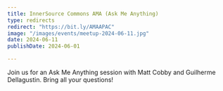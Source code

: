 ```yaml
---
title: InnerSource Commons AMA (Ask Me Anything)
type: redirects
redirect: "https://bit.ly/AMAAPAC"
image: "/images/events/meetup-2024-06-11.jpg"
date: 2024-06-11
publishDate: 2024-06-01

---
```


Join us for an Ask Me Anything session with Matt Cobby and Guilherme Dellagustin. Bring all your questions!


